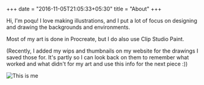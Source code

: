 +++
date = "2016-11-05T21:05:33+05:30"
title = "About"
+++

Hi, I'm poqu! I love making illustrations, and I put a lot of focus on designing and drawing the backgrounds and environments.


Most of my art is done in Procreate, but I do also use Clip Studio Paint.

(Recently, I added my wips and thumbnails on my website for the drawings I saved those for. It's partly so I can look back on them to remember what worked and what didn't for my art and use this info for the next piece :))

![This is me](/img/portfolio/modchicks.jpg)
